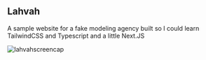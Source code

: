 ## Lahvah

A sample website for a fake modeling agency built so I could learn TailwindCSS and Typescript and a little Next.JS

![lahvahscreencap](https://user-images.githubusercontent.com/44727187/154781651-24bba0fb-6939-440a-8075-a57ab447e6b8.gif)
